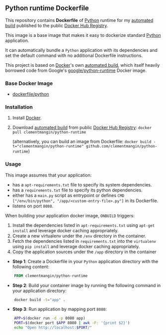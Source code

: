 ## Python runtime Dockerfile


This repository contains **Dockerfile** of [Python](https://www.python.org/) runtime for my [automated build](https://registry.hub.docker.com/u/clementmangin/python-runtime/) published to the public [Docker Hub Registry](https://registry.hub.docker.com/).

This image is a base image that makes it easy to dockerize standard [Python](https://www.python.org/) application.

It can automatically bundle a `Python` application with its dependencies and set the default command with no additional Dockerfile instructions.

This project is based on [Docker](https://www.docker.com/)'s own [automated build](https://registry.hub.docker.com/u/dockerfile/python-runtime/), which itself heavily borrowed code from Google's [google/python-runtime](https://registry.hub.docker.com/u/google/python-runtime/) Docker image.


### Base Docker Image

* [dockerfile/python](http://dockerfile.github.io/#/python)


### Installation

1. Install [Docker](https://www.docker.com/).

2. Download [automated build](https://registry.hub.docker.com/u/clementmangin/python-runtime/) from public [Docker Hub Registry](https://registry.hub.docker.com/): `docker pull clementmangin/python-runtime`

   (alternatively, you can build an image from Dockerfile: `docker build -t="clementmangin/python-runtime" github.com/clementmangin/python-runtime`)


### Usage

This image assumes that your application:

* has a `apt-requirements.txt` file to specify its system dependencies.
* has a `requirements.txt` file to specify its python dependencies.
* either has a `main.py` script as entrypoint or defines `CMD ["/env/bin/python", "/app/<custom-entry-file>.py"]` in its Dockerfile.
* listens on port `8080`.

When building your application docker image, `ONBUILD` triggers:

1. Install the dependencies listed in `apt-requirements.txt` using `apt-get install` and leverage docker caching appropriately.
2. Create a new virtualenv under the `/env` directory in the container.
3. Fetch the dependencies listed in `requirements.txt` into the `virtualenv` using `pip install` and leverage docker caching appropriately.
4. Copy the application sources under the `/app` directory in the container

* **Step 1**: Create a Dockerfile in your `Python` application directory with the following content:

```dockerfile
    FROM clementmangin/python-runtime
```

* **Step 2**: Build your container image by running the following command in your application directory:

```sh
    docker build -t="app" .
```

* **Step 3**: Run application by mapping port `8080`:

```sh
    APP=$(docker run -d -p 8080 app)
    PORT=$(docker port $APP 8080 | awk -F: '{print $2}')
    echo "Open http://localhost:$PORT/"
```
